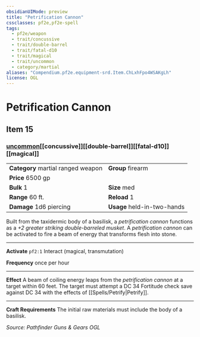 ```yaml
---
obsidianUIMode: preview
title: "Petrification Cannon"
cssclasses: pf2e,pf2e-spell
tags:
  - pf2e/weapon
  - trait/concussive
  - trait/double-barrel
  - trait/fatal-d10
  - trait/magical
  - trait/uncommon
  - category/martial
aliases: "Compendium.pf2e.equipment-srd.Item.ChLxhFpo4WSAKgLh"
license: OGL
---
```

# Petrification Cannon
## Item 15
### [uncommon](uncommon "Uncommon Rarity Trait")[[concussive]][[double-barrel]][[fatal-d10]][[magical]]

|  |  |
| -- | -- |
| **Category** martial ranged weapon | **Group** firearm |
| **Price** 6500 gp |  |
| **Bulk** 1 | **Size** med |
|**Range** 60 ft.| **Reload** 1|
| **Damage** 1d6 piercing  | **Usage** held-in-two-hands |



Built from the taxidermic body of a basilisk, a _petrification cannon_ functions as a _+2 greater striking double-barreled musket_. A _petrification cannon_ can be activated to fire a beam of energy that transforms flesh into stone.

* * *

**Activate** `pf2:1` Interact (magical, transmutation)

**Frequency** once per hour

* * *

**Effect** A beam of coiling energy leaps from the _petrification cannon_ at a target within 60 feet. The target must attempt a DC 34 Fortitude check save against DC 34 with the effects of [[Spells/Petrify|Petrify]].

* * *

**Craft Requirements** The initial raw materials must include the body of a basilisk.

*Source: Pathfinder Guns & Gears*
*OGL*